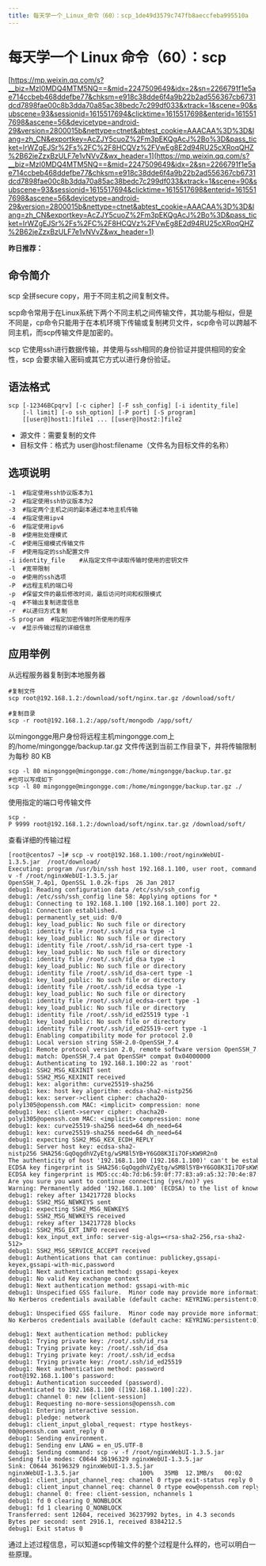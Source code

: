```yaml
---
title: 每天学一个_Linux_命令（60）：scp_1de49d3579c747fb8aeccfeba995510a
---
```


# 每天学一个 Linux 命令（60）：scp

[https://mp.weixin.qq.com/s?__biz=MzI0MDQ4MTM5NQ==&mid=2247509649&idx=2&sn=2266791f1e5ae714ccbeb468ddefbe77&chksm=e918c38dde6f4a9b22b2ad556367cb6731dcd7898fae00c8b3dda70a85ac38bedc7c299df033&xtrack=1&scene=90&subscene=93&sessionid=1615517694&clicktime=1615517698&enterid=1615517698&ascene=56&devicetype=android-29&version=2800015b&nettype=ctnet&abtest_cookie=AAACAA%3D%3D&lang=zh_CN&exportkey=AcZJY5cuoZ%2Fm3pEKQgAcJ%2Bo%3D&pass_ticket=IrWZgEJSr%2Fs%2FC%2F8HCQVz%2FVwEg8E2d94RU25cXRoqQHZ%2B62jeZzxBzULF7e1vNVvZ&wx_header=1](https://mp.weixin.qq.com/s?__biz=MzI0MDQ4MTM5NQ==&mid=2247509649&idx=2&sn=2266791f1e5ae714ccbeb468ddefbe77&chksm=e918c38dde6f4a9b22b2ad556367cb6731dcd7898fae00c8b3dda70a85ac38bedc7c299df033&xtrack=1&scene=90&subscene=93&sessionid=1615517694&clicktime=1615517698&enterid=1615517698&ascene=56&devicetype=android-29&version=2800015b&nettype=ctnet&abtest_cookie=AAACAA%3D%3D&lang=zh_CN&exportkey=AcZJY5cuoZ%2Fm3pEKQgAcJ%2Bo%3D&pass_ticket=IrWZgEJSr%2Fs%2FC%2F8HCQVz%2FVwEg8E2d94RU25cXRoqQHZ%2B62jeZzxBzULF7e1vNVvZ&wx_header=1)

**昨日推荐：**[](http://mp.weixin.qq.com/s?__biz=MzI0MDQ4MTM5NQ==&mid=2247509626&idx=3&sn=27d1721b4a22a6c2e47b5f8c3a818a4f&chksm=e918c366de6f4a7066a6493f7ffa8d5b23eda002df16a222ebda4bac35c574501eaaea45d3d3&scene=21#wechat_redirect)

## **命令简介**

scp 全拼secure copy，用于不同主机之间复制文件。

scp命令常用于在Linux系统下两个不同主机之间传输文件，其功能与[](http://mp.weixin.qq.com/s?__biz=MzI0MDQ4MTM5NQ==&mid=2247505820&idx=3&sn=81901b7399074ef67b2cfe409d6dd234&chksm=e918b280de6f3b9693be662b613cb28ccec2e6a41b7bf0795936759ad80477c3ab358f61b306&scene=21#wechat_redirect)相似，但是不同是，cp命令只能用于在本机环境下传输或复制拷贝文件，scp命令可以跨越不同主机，而scp传输文件是加密的。

scp 它使用ssh进行数据传输，并使用与ssh相同的身份验证并提供相同的安全性，scp 会要求输入密码或其它方式以进行身份验证。

## **语法格式**

```
scp [-12346BCpqrv] [-c cipher] [-F ssh_config] [-i identity_file]
    [-l limit] [-o ssh_option] [-P port] [-S program]
    [[user@]host1:]file1 ... [[user@]host2:]file2
```

- 源文件：需要复制的文件
- 目标文件：格式为 user@host:filename（文件名为目标文件的名称）

## **选项说明**

```
-1	#指定使用ssh协议版本为1
-2	#指定使用ssh协议版本为2
-3	#指定两个主机之间的副本通过本地主机传输
-4	#指定使用ipv4
-6	#指定使用ipv6
-B	#使用批处理模式
-C	#使用压缩模式传输文件
-F	#使用指定的ssh配置文件
-i identity_file	#从指定文件中读取传输时使用的密钥文件
-l	#宽带限制
-o	#使用的ssh选项
-P	#远程主机的端口号
-p	#保留文件的最后修改时间，最后访问时间和权限模式
-q	#不输出复制进度信息
-r	#以递归方式复制
-S program	#指定加密传输时所使用的程序
-v	#显示传输过程的详细信息
```

## **应用举例**

从远程服务器复制到本地服务器

```
#复制文件
scp root@192.168.1.2:/download/soft/nginx.tar.gz /download/soft/

#复制目录
scp -r root@192.168.1.2:/app/soft/mongodb /app/soft/
```

以mingongge用户身份将远程主机mingongge.com上的/home/mingongge/backup.tar.gz 文件传送到当前工作目录下，并将传输限制为每秒 80 KB

```
scp -l 80 mingongge@mingongge.com:/home/mingongge/backup.tar.gz
#也可以写成如下
scp -l 80 mingongge@mingongge.com:/home/mingongge/backup.tar.gz ./
```

使用指定的端口号传输文件

```
scp -P 9999 root@192.168.1.2:/download/soft/nginx.tar.gz /download/soft/
```

查看详细的传输过程

```
[root@centos7 ~]# scp -v root@192.168.1.100:/root/nginxWebUI-1.3.5.jar  /root/download/
Executing: program /usr/bin/ssh host 192.168.1.100, user root, command scp -v -f /root/nginxWebUI-1.3.5.jar
OpenSSH_7.4p1, OpenSSL 1.0.2k-fips  26 Jan 2017
debug1: Reading configuration data /etc/ssh/ssh_config
debug1: /etc/ssh/ssh_config line 58: Applying options for *
debug1: Connecting to 192.168.1.100 [192.168.1.100] port 22.
debug1: Connection established.
debug1: permanently_set_uid: 0/0
debug1: key_load_public: No such file or directory
debug1: identity file /root/.ssh/id_rsa type -1
debug1: key_load_public: No such file or directory
debug1: identity file /root/.ssh/id_rsa-cert type -1
debug1: key_load_public: No such file or directory
debug1: identity file /root/.ssh/id_dsa type -1
debug1: key_load_public: No such file or directory
debug1: identity file /root/.ssh/id_dsa-cert type -1
debug1: key_load_public: No such file or directory
debug1: identity file /root/.ssh/id_ecdsa type -1
debug1: key_load_public: No such file or directory
debug1: identity file /root/.ssh/id_ecdsa-cert type -1
debug1: key_load_public: No such file or directory
debug1: identity file /root/.ssh/id_ed25519 type -1
debug1: key_load_public: No such file or directory
debug1: identity file /root/.ssh/id_ed25519-cert type -1
debug1: Enabling compatibility mode for protocol 2.0
debug1: Local version string SSH-2.0-OpenSSH_7.4
debug1: Remote protocol version 2.0, remote software version OpenSSH_7.4
debug1: match: OpenSSH_7.4 pat OpenSSH* compat 0x04000000
debug1: Authenticating to 192.168.1.100:22 as 'root'
debug1: SSH2_MSG_KEXINIT sent
debug1: SSH2_MSG_KEXINIT received
debug1: kex: algorithm: curve25519-sha256
debug1: kex: host key algorithm: ecdsa-sha2-nistp256
debug1: kex: server->client cipher: chacha20-poly1305@openssh.com MAC: <implicit> compression: none
debug1: kex: client->server cipher: chacha20-poly1305@openssh.com MAC: <implicit> compression: none
debug1: kex: curve25519-sha256 need=64 dh_need=64
debug1: kex: curve25519-sha256 need=64 dh_need=64
debug1: expecting SSH2_MSG_KEX_ECDH_REPLY
debug1: Server host key: ecdsa-sha2-nistp256 SHA256:GqOqgdhVZyEtg/wSM8l5YB+Y6GO8K3Ii7OFsKW9R2n0
The authenticity of host '192.168.1.100 (192.168.1.100)' can't be established.
ECDSA key fingerprint is SHA256:GqOqgdhVZyEtg/wSM8l5YB+Y6GO8K3Ii7OFsKW9R2n0.
ECDSA key fingerprint is MD5:cc:4b:7d:b6:59:0f:77:83:a9:a5:32:70:4e:87:0d:41.
Are you sure you want to continue connecting (yes/no)? yes
Warning: Permanently added '192.168.1.100' (ECDSA) to the list of known hosts.
debug1: rekey after 134217728 blocks
debug1: SSH2_MSG_NEWKEYS sent
debug1: expecting SSH2_MSG_NEWKEYS
debug1: SSH2_MSG_NEWKEYS received
debug1: rekey after 134217728 blocks
debug1: SSH2_MSG_EXT_INFO received
debug1: kex_input_ext_info: server-sig-algs=<rsa-sha2-256,rsa-sha2-512>
debug1: SSH2_MSG_SERVICE_ACCEPT received
debug1: Authentications that can continue: publickey,gssapi-keyex,gssapi-with-mic,password
debug1: Next authentication method: gssapi-keyex
debug1: No valid Key exchange context
debug1: Next authentication method: gssapi-with-mic
debug1: Unspecified GSS failure.  Minor code may provide more information
No Kerberos credentials available (default cache: KEYRING:persistent:0)

debug1: Unspecified GSS failure.  Minor code may provide more information
No Kerberos credentials available (default cache: KEYRING:persistent:0)

debug1: Next authentication method: publickey
debug1: Trying private key: /root/.ssh/id_rsa
debug1: Trying private key: /root/.ssh/id_dsa
debug1: Trying private key: /root/.ssh/id_ecdsa
debug1: Trying private key: /root/.ssh/id_ed25519
debug1: Next authentication method: password
root@192.168.1.100's password:
debug1: Authentication succeeded (password).
Authenticated to 192.168.1.100 ([192.168.1.100]:22).
debug1: channel 0: new [client-session]
debug1: Requesting no-more-sessions@openssh.com
debug1: Entering interactive session.
debug1: pledge: network
debug1: client_input_global_request: rtype hostkeys-00@openssh.com want_reply 0
debug1: Sending environment.
debug1: Sending env LANG = en_US.UTF-8
debug1: Sending command: scp -v -f /root/nginxWebUI-1.3.5.jar
Sending file modes: C0644 36196329 nginxWebUI-1.3.5.jar
Sink: C0644 36196329 nginxWebUI-1.3.5.jar
nginxWebUI-1.3.5.jar                 100%   35MB  12.1MB/s   00:02
debug1: client_input_channel_req: channel 0 rtype exit-status reply 0
debug1: client_input_channel_req: channel 0 rtype eow@openssh.com reply 0
debug1: channel 0: free: client-session, nchannels 1
debug1: fd 0 clearing O_NONBLOCK
debug1: fd 1 clearing O_NONBLOCK
Transferred: sent 12604, received 36237992 bytes, in 4.3 seconds
Bytes per second: sent 2916.1, received 8384212.5
debug1: Exit status 0
```

通过上述过程信息，可以知道scp传输文件的整个过程是什么样的，也可以明白一些原理。

[](http://mp.weixin.qq.com/s?__biz=MzI0MDQ4MTM5NQ==&mid=2247509451&idx=3&sn=fb99c293c139e292396547dfb9e1cf89&chksm=e918c0d7de6f49c1850c0c77b72b870ca213d101d327bb973ac2e387e40210589b076a94a542&scene=21#wechat_redirect)